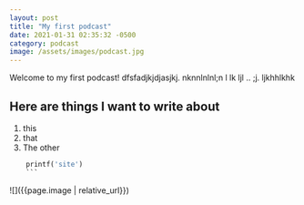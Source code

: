 ```yaml
---
layout: post
title: "My first podcast"
date: 2021-01-31 02:35:32 -0500
category: podcast
image: /assets/images/podcast.jpg
---
```


Welcome to my first podcast! dfsfadjkjdjasjkj. nknnlnlnl;n l lk ljl .. ;j.
ljkhhlkhk
## Here are things I want to write about

1. this
2. that
3. The other

````python
    printf('site')
    ```

````

![]({{page.image | relative_url}})
